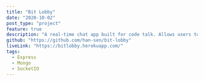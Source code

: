 ```yaml
---
title: "Bit Lobby"
date: "2020-10-02"
post_type: "project"
feature: true
description: "A real-time chat app built for code talk. Allows users to create rooms by topic."
github: "https://github.com/han-sen/bit-lobby"
liveLink: "https://bitlobby.herokuapp.com/"
tags:
  - Express
  - Mongo
  - SocketIO
---
```


